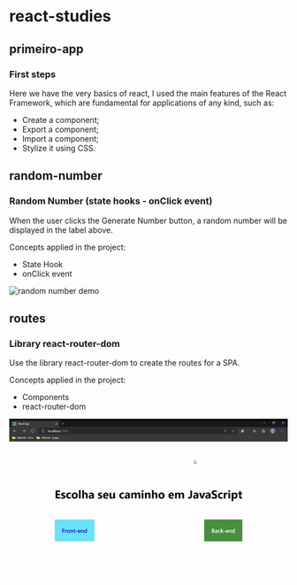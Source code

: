 # react-studies


## primeiro-app



### First steps

Here we have the very basics of react, I used the main features of the React Framework, which are fundamental for applications of any kind, such as:

- Create a component;
- Export a component;
- Import a component;
- Stylize it using CSS.



## random-number



### Random Number (state hooks - onClick event)



When the user clicks the Generate Number button, a random number will be displayed in the label above.

Concepts applied in the project:

- State Hook
- onClick event

![random number demo](./screenshots/random_number.gif)


## routes



### Library react-router-dom



Use the library react-router-dom to create the routes for a SPA.



Concepts applied in the project:

- Components
- react-router-dom

![routes demo](./screenshots/route.gif)

